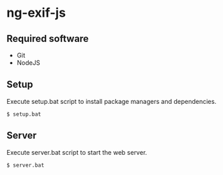 # ng-exif-js

## Required software ##
 * Git
 * NodeJS

## Setup ##
Execute setup.bat script to install package managers and dependencies.

    $ setup.bat

## Server ##
Execute server.bat script to start the web server.

    $ server.bat